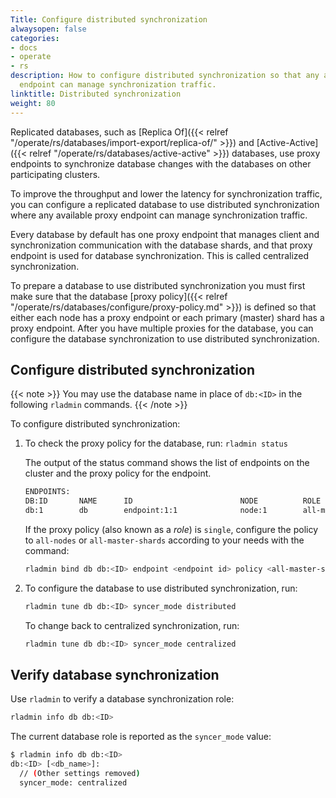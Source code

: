 ```yaml
---
Title: Configure distributed synchronization
alwaysopen: false
categories:
- docs
- operate
- rs
description: How to configure distributed synchronization so that any available proxy
  endpoint can manage synchronization traffic.
linktitle: Distributed synchronization
weight: 80
---
```

Replicated databases, such as [Replica Of]({{< relref "/operate/rs/databases/import-export/replica-of/" >}}) and [Active-Active]({{< relref "/operate/rs/databases/active-active" >}}) databases,
use proxy endpoints to synchronize database changes with the databases on other participating clusters.

To improve the throughput and lower the latency for synchronization traffic,
you can configure a replicated database to use distributed synchronization where any available proxy endpoint can manage synchronization traffic.

Every database by default has one proxy endpoint that manages client and synchronization communication with the database shards,
and that proxy endpoint is used for database synchronization.
This is called centralized synchronization.

To prepare a database to use distributed synchronization you must first make sure that the database [proxy policy]({{< relref "/operate/rs/databases/configure/proxy-policy.md" >}})
is defined so that either each node has a proxy endpoint or each primary (master) shard has a proxy endpoint.
After you have multiple proxies for the database,
you can configure the database synchronization to use distributed synchronization.

## Configure distributed synchronization

{{< note >}}
You may use the database name in place of `db:<ID>` in the following `rladmin` commands.
{{< /note >}}

To configure distributed synchronization:

1. To check the proxy policy for the database, run: `rladmin status`

    The output of the status command shows the list of endpoints on the cluster and the proxy policy for the endpoint.

    ```sh
    ENDPOINTS:
    DB:ID       NAME      ID                        NODE          ROLE                                SSL
    db:1        db        endpoint:1:1              node:1        all-master-shards                   No
    ```

    If the proxy policy (also known as a _role_) is `single`, configure the policy to `all-nodes` or `all-master-shards` according to your needs with the command:

    ```sh
    rladmin bind db db:<ID> endpoint <endpoint id> policy <all-master-shards|all-nodes>
    ```

1. To configure the database to use distributed synchronization, run:

    ```sh
    rladmin tune db db:<ID> syncer_mode distributed
    ```

    To change back to centralized synchronization, run:

    ```sh
    rladmin tune db db:<ID> syncer_mode centralized
    ```

## Verify database synchronization

Use `rladmin` to verify a database synchronization role:

```sh
rladmin info db db:<ID>
```

The current database role is reported as the `syncer_mode` value:

```sh
$ rladmin info db db:<ID>     
db:<ID> [<db_name>]:
  // (Other settings removed) 
  syncer_mode: centralized
```
